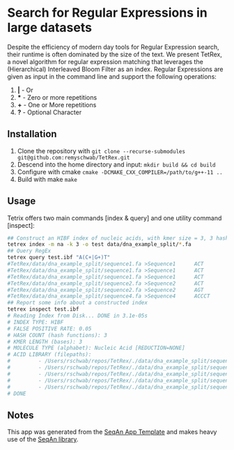 # Search for Regular Expressions in large datasets
Despite the efficiency of modern day tools for Regular Expression search, their runtime is often dominated by the size of the text. We present TetRex, a novel algorithm for regular expression matching that leverages the (Hierarchical) Interleaved Bloom Filter as an index. Regular Expressions are given as input in the command line and support the following operations:

1. **|** - Or
2. __*__ - Zero or more repetitions
3. **+** - One or More repetitions
4. **?** - Optional Character


## Installation

1. Clone the repository with
```git clone --recurse-submodules git@github.com:remyschwab/TetRex.git```
2. Descend into the home directory and input:
```mkdir build && cd build```
3. Configure with cmake ```cmake -DCMAKE_CXX_COMPILER=/path/to/g++-11 ..```
4. Build with make ```make```

## Usage
Tetrix offers two main commands [index & query] and one utility command [inspect]:
```bash
## Construct an HIBF index of nucleic acids, with kmer size = 3, 3 hash functions, & a FPR of 0.05, each input file represents a bin
tetrex index -m na -k 3 -o test data/dna_example_split/*.fa
## Query RegEx
tetrex query test.ibf "A(C+|G+)T" 
#TetRex/data/dna_example_split/sequence1.fa >Sequence1      ACT
#TetRex/data/dna_example_split/sequence1.fa >Sequence1      ACT
#TetRex/data/dna_example_split/sequence1.fa >Sequence1      ACT
#TetRex/data/dna_example_split/sequence2.fa >Sequence2      ACT
#TetRex/data/dna_example_split/sequence2.fa >Sequence2      AGT
#TetRex/data/dna_example_split/sequence4.fa >Sequence4      ACCCT
## Report some info about a constructed index
tetrex inspect test.ibf
# Reading Index from Disk... DONE in 3.1e-05s
# INDEX TYPE: HIBF
# FALSE POSITIVE RATE: 0.05
# HASH COUNT (hash functions): 3
# KMER LENGTH (bases): 3
# MOLECULE TYPE (alphabet): Nucleic Acid [REDUCTION=NONE]
# ACID LIBRARY (filepaths):
#         - /Users/rschwab/repos/TetRex/./data/dna_example_split/sequence1.fa
#         - /Users/rschwab/repos/TetRex/./data/dna_example_split/sequence2.fa
#         - /Users/rschwab/repos/TetRex/./data/dna_example_split/sequence3.fa
#         - /Users/rschwab/repos/TetRex/./data/dna_example_split/sequence4.fa
#         - /Users/rschwab/repos/TetRex/./data/dna_example_split/sequence5.fa
# DONE
```

## Notes
This app was generated from the [SeqAn App Template](https://github.com/seqan/app-template) and makes heavy use of the [SeqAn library](https://github.com/seqan/seqan3/tree/4668203ee1526b4ac3dbdc47869bee72253f684c).
